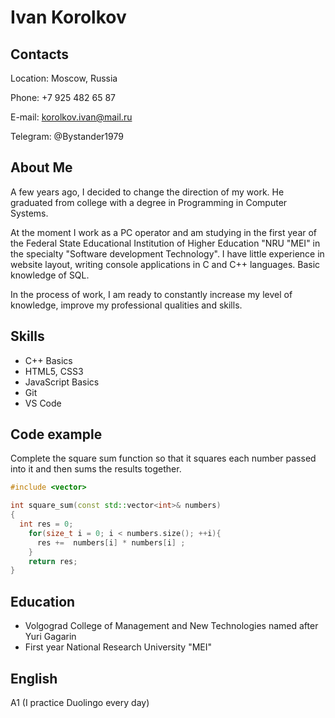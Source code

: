 # Ivan Korolkov


## Contacts  


Location: Moscow, Russia

Phone: +7 925 482 65 87

E-mail: korolkov.ivan@mail.ru

Telegram: @Bystander1979



## About Me  


A few years ago, I decided to change the direction of my work.
He graduated from college with a degree in Programming in Computer Systems. 

At the moment I work as a PC operator and am
studying in the first year of the Federal State Educational Institution of Higher Education "NRU "MEI" in the specialty "Software development Technology".
I have little experience in website layout, writing console applications in C and C++ languages.
Basic knowledge of SQL. 

In the process of work, I am ready to constantly increase my level of knowledge,
improve my professional qualities and skills.



## Skills


* C++ Basics
* HTML5, CSS3
* JavaScript Basics
* Git
* VS Code



## Code example


Complete the square sum function so that it squares each number passed into it and then sums the results together.

``` c++
#include <vector>

int square_sum(const std::vector<int>& numbers)
{
  int res = 0;
    for(size_t i = 0; i < numbers.size(); ++i){
      res +=  numbers[i] * numbers[i] ;
    }
    return res;
}
```


## Education



* Volgograd College of Management and New Technologies named after Yuri Gagarin
* First year National Research University "MEI"



## English



A1 (I practice Duolingo every day)



